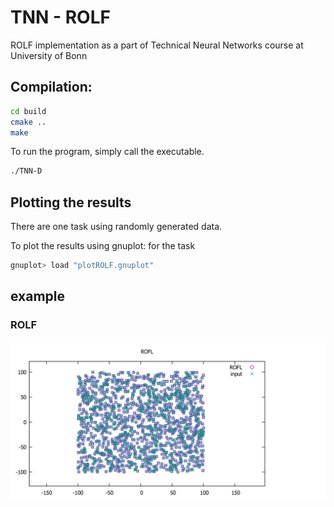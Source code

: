 # TNN - ROLF
ROLF implementation as a part of Technical Neural Networks course at University of Bonn

## Compilation:
```sh
cd build
cmake ..
make
```

To run the program, simply call the executable.
```sh
./TNN-D
```

## Plotting the results
There are one task using randomly generated data.

To plot the results using gnuplot:
for the task
```sh
gnuplot> load "plotROLF.gnuplot"
```
## example
### ROLF

![alt tag](./build/ROLF.png)

